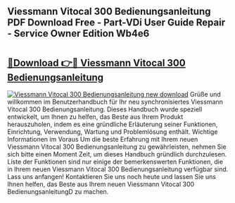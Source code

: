 ## Viessmann Vitocal 300 Bedienungsanleitung PDF Download Free - Part-VDi User Guide Repair - Service Owner Edition Wb4e6

# <h2><a href="http://df1ikp.blite.top/?on=Viessmann+Vitocal+300+Bedienungsanleitung">🔗Download 👉🔴 Viessmann Vitocal 300 Bedienungsanleitung</a></h2>

[![Viessmann Vitocal 300 Bedienungsanleitung new download](https://i.imgur.com/lujVjoI.png)](http://df1ikp.blite.top/?on=Viessmann+Vitocal+300+Bedienungsanleitung)
Grüße und willkommen im Benutzerhandbuch für Ihr neu synchronisiertes Viessmann Vitocal 300 Bedienungsanleitung. Dieses Handbuch wurde speziell entwickelt, um Ihnen zu helfen, das Beste aus Ihrem Produkt herauszuholen, indem es eine gründliche Erläuterung seiner Funktionen, Einrichtung, Verwendung, Wartung und Problemlösung enthält. Wichtige Informationen im Voraus Um die beste Erfahrung mit Ihrem neuen Viessmann Vitocal 300 Bedienungsanleitung zu gewährleisten, nehmen Sie sich bitte einen Moment Zeit, um dieses Handbuch gründlich durchzulesen. Liste der Funktionen sind nur einige der bemerkenswerten Funktionen, die in Ihrem neuen Viessmann Vitocal 300 Bedienungsanleitung verfügbar sind. Lass uns anfangen! Kontaktieren Sie uns noch heute und lassen Sie uns Ihnen helfen, das Beste aus Ihrem neuen Viessmann Vitocal 300 BedienungsanleitungD zu machen.
